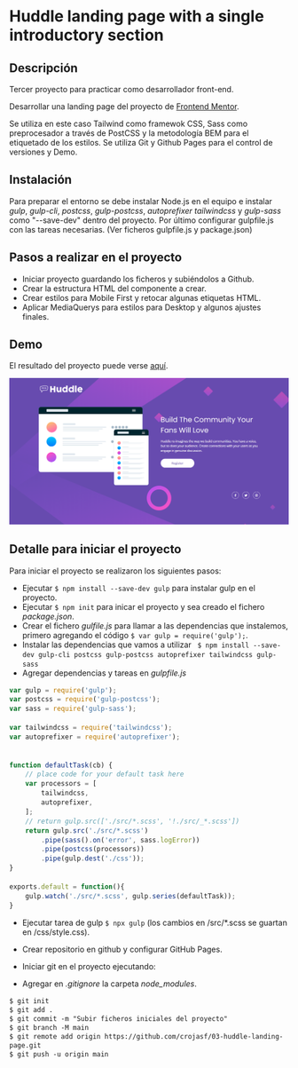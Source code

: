 # Huddle landing page with a single introductory section

## Descripción

Tercer proyecto para practicar como desarrollador front-end.

Desarrollar una landing page del proyecto de [Frontend Mentor](https://www.frontendmentor.io/challenges/huddle-landing-page-with-a-single-introductory-section-B_2Wvxgi0).

Se utiliza en este caso Tailwind como framewok CSS, Sass como preprocesador a través de PostCSS y la metodología BEM para el etiquetado de los estilos. Se utiliza Git y Github Pages para el control de versiones y Demo.

## Instalación

Para preparar el entorno se debe instalar Node.js en el equipo e instalar *gulp*, *gulp-cli*, *postcss*, *gulp-postcss*, *autoprefixer* *tailwindcss* y *gulp-sass* como "--save-dev" dentro del proyecto. Por último configurar gulpfile.js con las tareas necesarias. (Ver ficheros gulpfile.js y package.json)


## Pasos a realizar en el proyecto

+ Iniciar proyecto guardando los ficheros y subiéndolos a Github.
+ Crear la estructura HTML del componente a crear.
+ Crear estilos para Mobile First y retocar algunas etiquetas HTML.
+ Aplicar MediaQuerys para estilos para Desktop y algunos ajustes finales.

## Demo
El resultado del proyecto puede verse [aquí](https://crojasf.github.io/03-huddle-landing-page/).

![desktop-final](/design/desktop-final.png)



## Detalle para iniciar el proyecto
Para iniciar el proyecto se realizaron los siguientes pasos:

+ Ejecutar `$ npm install --save-dev gulp` para instalar gulp en el proyecto.
+ Ejecutar `$ npm init` para inicar el proyecto y sea creado el fichero *package.json*.
+ Crear el fichero *gulfile.js* para llamar a las dependencias que instalemos, primero agregando el código `$ var gulp = require('gulp');`.
+ Instalar las dependencias que vamos a utilizar ` $ npm install --save-dev gulp-cli postcss gulp-postcss autoprefixer tailwindcss gulp-sass`
+ Agregar dependencias y tareas en *gulpfile.js*

```js
var gulp = require('gulp');
var postcss = require('gulp-postcss');
var sass = require('gulp-sass');

var tailwindcss = require('tailwindcss');
var autoprefixer = require('autoprefixer');


function defaultTask(cb) {
	// place code for your default task here
	var processors = [
		tailwindcss,
		autoprefixer,
	];
	// return gulp.src(['./src/*.scss', '!./src/_*.scss'])
	return gulp.src('./src/*.scss')
		.pipe(sass().on('error', sass.logError))
		.pipe(postcss(processors))
		.pipe(gulp.dest('./css'));
}

exports.default = function(){
	gulp.watch('./src/*.scss', gulp.series(defaultTask));
}
```
+ Ejecutar tarea de gulp `$ npx gulp` (los cambios en /src/*.scss se guartan en /css/style.css).

+ Crear repositorio en github y configurar GitHub Pages.
+ Iniciar git en el proyecto ejecutando:
+ Agregar en *.gitignore* la carpeta *node_modules*.
```
$ git init
$ git add .
$ git commit -m "Subir ficheros iniciales del proyecto"
$ git branch -M main
$ git remote add origin https://github.com/crojasf/03-huddle-landing-page.git
$ git push -u origin main
```













